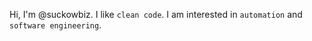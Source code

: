 Hi, I'm @suckowbiz. I like `clean code`. I am interested in `automation` and `software engineering`.

<!---
suckowbiz/suckowbiz is a ✨ special ✨ repository because its `README.md` (this file) appears on your GitHub profile.
You can click the Preview link to take a look at your changes.
--->
